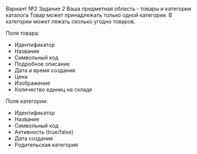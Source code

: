 Вариант №2
Задание 2
Ваша предметная область - товары и категории каталога
Товар может принадлежать только одной категории.
В категории может лежать сколько угодно товаров.

Поля товара:
- Идентификатор
- Название
- Символьный код
- Подробное описание
- Дата и время создания
- Цена
- Изображение
- Количество единиц на складе

Поля категории:
- Идентификатор
- Название
- Символьный код
- Активность (true/false)
- Дата создания
- Родительская категория
